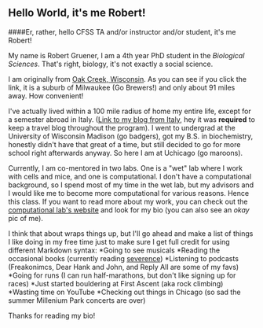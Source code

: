 ## Hello World, it's me Robert!
####Er, rather, hello CFSS TA and/or instructor and/or student, it's me Robert! 

My name is Robert Gruener, I am a 4th year PhD student in the *Biological Sciences*. That's right, biology, it's not exactly a social science. 

I am originally from [Oak Creek, Wisconsin](https://www.google.com/maps/place/Oak+Creek,+WI+53154/@42.936349,-88.006025,10.46z/data=!4m5!3m4!1s0x880515a99a48df69:0xad498a349c55da6a!8m2!3d42.8858503!4d-87.8631362). As you can see if you click the link, it is a suburb of Milwaukee (Go Brewers!) and only about 91 miles away. How convenient!

I've actually lived within a 100 mile radius of home my entire life, except for a semester abroad in Italy. ([Link to my blog from Italy](https://rgruener2015.wordpress.com/), hey it was **required** to keep a travel blog throughout the program). I went to undergrad at the University of Wisconsin Madison (go badgers), got my B.S. in biochemistry, honestly didn't have that great of a time, but still decided to go for more school right afterwards anyway. So here I am at Uchicago (go maroons). 

Currently, I am co-mentored in two labs. One is a "wet" lab where I work with cells and mice, and one is computational. I don't have a computational background, so I spend most of my time in the wet lab, but my advisors and I would like me to become more computational for various reasons. Hence this class. If you want to read more about my work, you can check out the [computational lab's website](http://huang-lab.umn.edu/meet-lab-members-0) and look for my bio (you can also see an *okay* pic of me). 

I think that about wraps things up, but I'll go ahead and make a list of things I like doing in my free time just to make sure I get full credit for using different Markdown syntax:
*Going to see musicals
*Reading the occasional books (currently reading [severence](https://www.npr.org/2018/08/19/639251266/in-severance-the-world-ends-not-with-a-bang-but-a-memo))
*Listening to podcasts (Freakonimcs, Dear Hank and John, and Reply All are some of my favs)
*Going for runs (I can run half-marathons, but don't like signing up for races)
*Just started bouldering at First Ascent (aka rock climbing)
*Wasting time on YouTube
*Checking out things in Chicago (so sad the summer Millenium Park concerts are over)

Thanks for reading my bio! 


